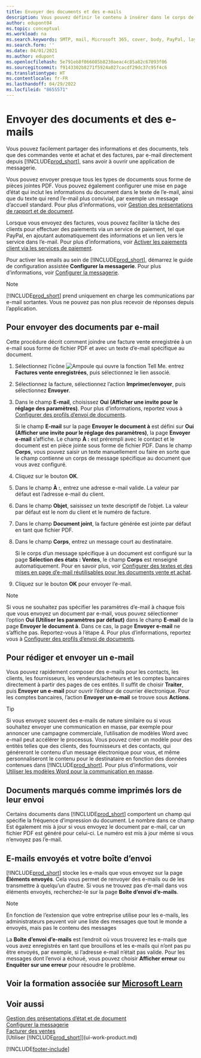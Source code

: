 ```yaml
---
title: Envoyer des documents et des e-mails
description: Vous pouvez définir le contenu à insérer dans le corps de l’e-mail, par exemple, un lien Paypal. Vous pouvez également joindre des documents aux e-mails.
author: edupont04
ms.topic: conceptual
ms.workload: na
ms.search.keywords: SMTP, mail, Microsoft 365, cover, body, PayPal, layout
ms.search.form: ''
ms.date: 04/01/2021
ms.author: edupont
ms.openlocfilehash: 5e791eb8f066085b8230aeac4c85a82c67093f06
ms.sourcegitcommit: f9143302b8271f5924a027cacdf29dc37c95f4c6
ms.translationtype: HT
ms.contentlocale: fr-FR
ms.lasthandoff: 04/29/2022
ms.locfileid: "8655571"
---
```

# <a name="send-documents-and-emails"></a>Envoyer des documents et des e-mails

Vous pouvez facilement partager des informations et des documents, tels que des commandes vente et achat et des factures, par e-mail directement depuis [!INCLUDE[prod_short](includes/prod_short.md)], sans avoir à ouvrir une application de messagerie.  

Vous pouvez envoyer presque tous les types de documents sous forme de pièces jointes PDF. Vous pouvez également configurer une mise en page d’état qui inclut les informations du document dans le texte de l’e-mail, ainsi que du texte qui rend l’e-mail plus convivial, par exemple un message d’accueil standard. Pour plus d’informations, voir [Gestion des présentations de rapport et de document](ui-manage-report-layouts.md). <!--this topic does not mention how to set up a layout for email. Need to investigate.-->

Lorsque vous envoyez des factures, vous pouvez faciliter la tâche des clients pour effectuer des paiements via un service de paiement, tel que PayPal, en ajoutant automatiquement des informations et un lien vers le service dans l’e-mail. Pour plus d’informations, voir [Activer les paiements client via les services de paiement](sales-how-enable-payment-service-extensions.md).

Pour activer les emails au sein de [!INCLUDE[prod_short](includes/prod_short.md)], démarrez le guide de configuration assistée **Configurer la messagerie**. Pour plus d’informations, voir [Configurer la messagerie](admin-how-setup-email.md).

> [!NOTE]
> [!INCLUDE[prod_short](includes/prod_short.md)] prend uniquement en charge les communications par e-mail sortantes. Vous ne pouvez pas non plus recevoir de réponses depuis l’application.

## <a name="to-send-documents-by-email"></a>Pour envoyer des documents par e-mail

Cette procédure décrit comment joindre une facture vente enregistrée à un e-mail sous forme de fichier PDF et avec un texte d’e-mail spécifique au document. <!--update this-->

1. Sélectionnez l’icône ![Ampoule qui ouvre la fonction Tell Me.](media/ui-search/search_small.png "Dites-moi ce que vous voulez faire") entrez **Factures vente enregistrées**, puis sélectionnez le lien associé.
2. Sélectionnez la facture, sélectionnez l’action **Imprimer/envoyer**, puis sélectionnez **Envoyer**.
3. Dans le champ **E-mail**, choisissez **Oui (Afficher une invite pour le réglage des paramètres)**. Pour plus d’informations, reportez vous à [Configurer des profils d’envoi de documents](sales-how-setup-document-send-profiles.md).
    
    Si le champ **E-mail** sur la page **Envoyer le document à** est défini sur **Oui (Afficher une invite pour le réglage des paramètres)**, la page **Envoyer e-mail** s’affiche. Le champ **À :** est prérempli avec le contact et le document est en pièce jointe sous forme de fichier PDF. Dans le champ **Corps**, vous pouvez saisir un texte manuellement ou faire en sorte que le champ contienne un corps de message spécifique au document que vous avez configuré.

4. Cliquez sur le bouton **OK**.
5. Dans le champ **À :**, entrez une adresse e-mail valide. La valeur par défaut est l’adresse e-mail du client.
6. Dans le champ **Objet**, saisissez un texte descriptif de l’objet. La valeur par défaut est le nom du client et le numéro de facture.
7. Dans le champ **Document joint**, la facture générée est jointe par défaut en tant que fichier PDF.
8. Dans le champ **Corps**, entrez un message court au destinataire.

    Si le corps d’un message spécifique à un document est configuré sur la page **Sélection des états : Ventes**, le champ **Corps** est renseigné automatiquement. Pour en savoir plus, voir [Configurer des textes et des mises en page d’e-mail réutilisables pour les documents vente et achat](admin-how-setup-email.md#set-up-reusable-email-texts-and-layouts-for-sales-and-purchase-documents).
9. Cliquez sur le bouton **OK** pour envoyer l’e-mail.

> [!NOTE]  
> Si vous ne souhaitez pas spécifier les paramètres d’e-mail à chaque fois que vous envoyez un document par e-mail, vous pouvez sélectionner l’option **Oui (Utiliser les paramètres par défaut)** dans le champ **E-mail** de la page **Envoyer le document à**. Dans ce cas, la page **Envoyer e-mail** ne s’affiche pas. Reportez-vous à l’étape 4. Pour plus d’informations, reportez vous à [Configurer des profils d’envoi de documents](sales-how-setup-document-send-profiles.md).  

## <a name="to-compose-and-send-an-email"></a>Pour rédiger et envoyer un e-mail
Vous pouvez rapidement composer des e-mails pour les contacts, les clients, les fournisseurs, les vendeurs/acheteurs et les comptes bancaires directement à partir des pages de ces entités. Il suffit de choisir **Traiter**, puis **Envoyer un e-mail** pour ouvrir l’éditeur de courrier électronique. Pour les comptes bancaires, l’action **Envoyer un e-mail** se trouve sous **Actions**.

> [!TIP]
> Si vous envoyez souvent des e-mails de nature similaire ou si vous souhaitez envoyer une communication en masse, par exemple pour annoncer une campagne commerciale, l’utilisation de modèles Word avec e-mail peut accélérer le processus. Vous pouvez créer un modèle pour des entités telles que des clients, des fournisseurs et des contacts, qui généreront le contenu d’un message électronique pour vous, et même personnaliseront le contenu pour le destinataire en fonction des données contenues dans [!INCLUDE[prod_short](includes/prod_short.md)]. Pour plus d’informations, voir [Utiliser les modèles Word pour la communication en masse](ui-mail-merge.md).  

## <a name="documents-marked-as-printed-when-they-are-sent"></a>Documents marqués comme imprimés lors de leur envoi

Certains documents dans [!INCLUDE[prod_short](includes/prod_short.md)] comportent un champ qui spécifie la fréquence d’impression du document. Le nombre dans ce champ <!--"that field?" need a name...--> Est également mis à jour si vous envoyez le document par e-mail, car un fichier PDF est généré pour celui-ci. Le numéro est mis à jour même si vous n’envoyez pas l’e-mail. <!--guessing this is because emails are technically reports, so the counter bumps up whenever someone creates an email. Need to verify.-->

## <a name="sent-emails-and-your-email-outbox"></a>E-mails envoyés et votre boîte d’envoi

[!INCLUDE[prod_short](includes/prod_short.md)] stocke les e-mails que vous envoyez sur la page **Éléments envoyés**. Cela vous permet de renvoyer des e-mails ou de les transmettre à quelqu’un d’autre. Si vous ne trouvez pas d’e-mail dans vos éléments envoyés, recherchez-le sur la page **Boîte d’envoi d’e-mails**. 

> [!NOTE]
> En fonction de l’extension que votre entreprise utilise pour les e-mails, les administrateurs peuvent voir une liste des messages que tout le monde a envoyés, mais pas le contenu des messages

La **Boîte d’envoi d’e-mails** est l’endroit où vous trouverez les e-mails que vous avez enregistrés en tant que brouillons et les e-mails qui n’ont pas pu être envoyés, par exemple, si l’adresse e-mail n’était pas valide. Pour les messages dont l’envoi a échoué, vous pouvez choisir **Afficher erreur** ou **Enquêter sur une erreur** pour résoudre le problème.  

## <a name="see-related-training-at-microsoft-learn"></a>Voir la formation associée sur [Microsoft Learn](/learn/modules/set-up-email/)

## <a name="see-also"></a>Voir aussi

[Gestion des présentations d’état et de document](ui-manage-report-layouts.md)  
[Configurer la messagerie](admin-how-setup-email.md)  
[Facturer des ventes](sales-how-invoice-sales.md)  
[Utiliser [!INCLUDE[prod_short](includes/prod_short.md)]](ui-work-product.md)


[!INCLUDE[footer-include](includes/footer-banner.md)]
